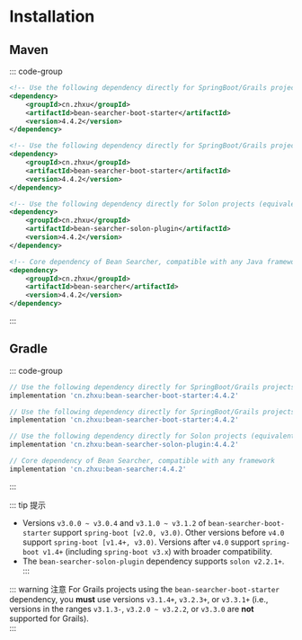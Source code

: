 # Installation

## Maven

::: code-group
```xml [SpringBoot]
<!-- Use the following dependency directly for SpringBoot/Grails projects -->
<dependency>
    <groupId>cn.zhxu</groupId>
    <artifactId>bean-searcher-boot-starter</artifactId>
    <version>4.4.2</version>
</dependency>
```
```xml [Grails]
<!-- Use the following dependency directly for SpringBoot/Grails projects -->
<dependency>
    <groupId>cn.zhxu</groupId>
    <artifactId>bean-searcher-boot-starter</artifactId>
    <version>4.4.2</version>
</dependency>
```
```xml [Solon]
<!-- Use the following dependency directly for Solon projects (equivalent to bean-searcher-boot-starter) -->
<dependency>
    <groupId>cn.zhxu</groupId>
    <artifactId>bean-searcher-solon-plugin</artifactId>
    <version>4.4.2</version>
</dependency>
```
```xml [Others]
<!-- Core dependency of Bean Searcher, compatible with any Java framework -->
<dependency>
    <groupId>cn.zhxu</groupId>
    <artifactId>bean-searcher</artifactId>
    <version>4.4.2</version>
</dependency>
```
:::

## Gradle

::: code-group
```groovy [SpringBoot]
// Use the following dependency directly for SpringBoot/Grails projects
implementation 'cn.zhxu:bean-searcher-boot-starter:4.4.2'
```
```groovy [Grails]
// Use the following dependency directly for SpringBoot/Grails projects
implementation 'cn.zhxu:bean-searcher-boot-starter:4.4.2'
```
```groovy [Solon]
// Use the following dependency directly for Solon projects (equivalent to bean-searcher-boot-starter)
implementation 'cn.zhxu:bean-searcher-solon-plugin:4.4.2'
```
```groovy [Others]
// Core dependency of Bean Searcher, compatible with any framework
implementation 'cn.zhxu:bean-searcher:4.4.2'
```
:::

::: tip 提示
* Versions `v3.0.0 ~ v3.0.4` and `v3.1.0 ~ v3.1.2` of `bean-searcher-boot-starter` support `spring-boot [v2.0, v3.0)`. Other versions before `v4.0` support `spring-boot [v1.4+, v3.0)`. Versions after `v4.0` support `spring-boot v1.4+` (including `spring-boot v3.x`) with broader compatibility.  
* The `bean-searcher-solon-plugin` dependency supports `solon v2.2.1+`.  
:::

::: warning 注意
For Grails projects using the `bean-searcher-boot-starter` dependency, you **must** use versions `v3.1.4+`, `v3.2.3+`, or `v3.3.1+` (i.e., versions in the ranges `v3.1.3-`, `v3.2.0 ~ v3.2.2`, or `v3.3.0` are **not** supported for Grails).  
:::
